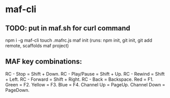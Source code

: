 # maf-cli

## TODO: put in maf.sh for curl command
npm i -g maf-cli
touch .mafrc.js
maf init (runs: npm init, git init, git add remote, scaffolds maf project)

## MAF key combinations:
RC - Stop       = Shift + Down.
RC - Play/Pause = Shift + Up.
RC - Rewind     = Shift + Left.
RC - Forward    = Shift + Right.
RC - Back       = Backspace.
Red             = F1.
Green           = F2.
Yellow          = F3.
Blue            = F4.
Channel Up      = PageUp.
Channel Down    = PageDown.
